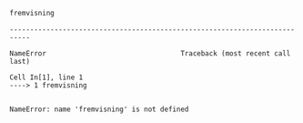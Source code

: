 ```python
fremvisning
```


    ---------------------------------------------------------------------------

    NameError                                 Traceback (most recent call last)

    Cell In[1], line 1
    ----> 1 fremvisning


    NameError: name 'fremvisning' is not defined



```python

```
